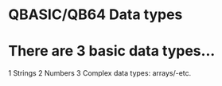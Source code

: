 # QBASIC/QB64 Data types

# There are 3 basic data types...

1  Strings
2  Numbers
3  Complex data types: arrays/-etc.

